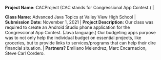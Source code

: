 **Project Name:** CACProject (CAC stands for Congressional App Contest.) | 

**Class Name:** Advanced Java Topics at Valley View High School | 
**Submission Date:** November 1, 2021  | 
**Project Description:** Our class was required to create an Android Studio phone application for the Congressional App Contest. (Java language.) Our budgeting apps purpose was to not only help the individual budget on essential projects, like groceries, but to provide links to services/programs that can help their dire financial situation. |
**Partners?** Emiliano Melendrez, Marc Encarnacion, Steve Carl Cordero.
